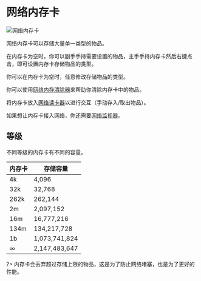 # 网络内存卡

![网络内存卡](https://gzassets.cn/minecraft/plugin/slimefun/wiki/addons/images/networks/network-memory-cards.png ':size=25%')

网络内存卡可以存储大量单一类型的物品。

在内存卡为空时，你可以副手手持需要设置的物品，主手手持内存卡然后右键点击，即可设置内存卡存储物品的类型。

你可以在内存卡为空时，任意修改存储物品的类型。

你可以使用[网络内存清除器](./Network-Memory-Wiper)来帮助你清除内存卡中的物品。

将内存卡放入[网络读卡器](./Network-Memory-Shell)以进行交互（手动存入/取出物品）。

如果想让内存卡接入网络，你还需要[网络监视器](./Network-Monitor)。

## 等级

不同等级的内存卡有不同的容量。

| 内存卡 | 存储容量 |
| --- | ------- |
| 4k | 4,096 |
| 32k | 32,768 |
| 262k | 262,144 |
| 2m | 2,097,152 |
| 16m | 16,777,216 |
| 134m | 134,217,728 |
| 1b | 1,073,741,824 |
| ∞ | 2,147,483,647 |

?> 内存卡会丢弃超过存储上限的物品，这是为了防止网络堵塞，也是为了更好的性能。

